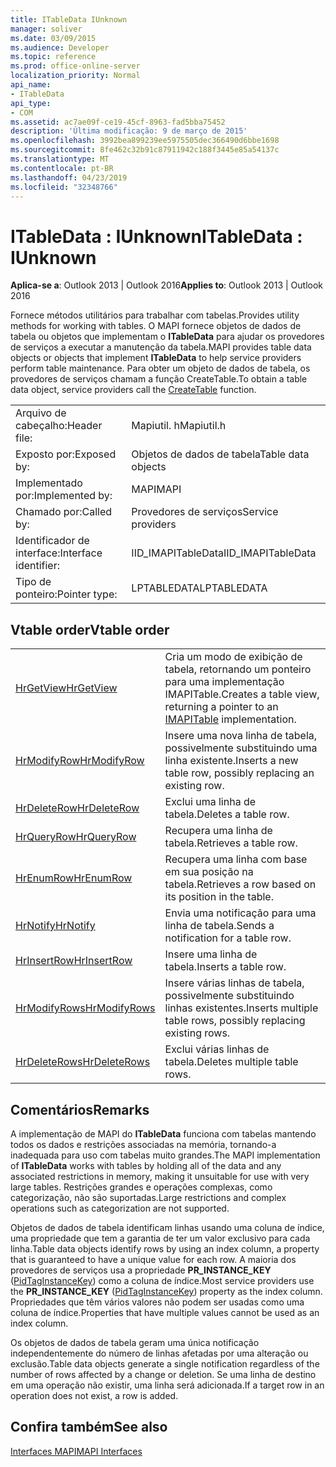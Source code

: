 ```yaml
---
title: ITableData IUnknown
manager: soliver
ms.date: 03/09/2015
ms.audience: Developer
ms.topic: reference
ms.prod: office-online-server
localization_priority: Normal
api_name:
- ITableData
api_type:
- COM
ms.assetid: ac7ae09f-ce19-45cf-8963-fad5bba75452
description: 'Última modificação: 9 de março de 2015'
ms.openlocfilehash: 3992bea899239ee5975505dec366490d6bbe1698
ms.sourcegitcommit: 8fe462c32b91c87911942c188f3445e85a54137c
ms.translationtype: MT
ms.contentlocale: pt-BR
ms.lasthandoff: 04/23/2019
ms.locfileid: "32348766"
---
```

# <a name="itabledata--iunknown"></a><span data-ttu-id="edc29-103">ITableData : IUnknown</span><span class="sxs-lookup"><span data-stu-id="edc29-103">ITableData : IUnknown</span></span>

  
  
<span data-ttu-id="edc29-104">**Aplica-se a**: Outlook 2013 | Outlook 2016</span><span class="sxs-lookup"><span data-stu-id="edc29-104">**Applies to**: Outlook 2013 | Outlook 2016</span></span> 
  
<span data-ttu-id="edc29-105">Fornece métodos utilitários para trabalhar com tabelas.</span><span class="sxs-lookup"><span data-stu-id="edc29-105">Provides utility methods for working with tables.</span></span> <span data-ttu-id="edc29-106">O MAPI fornece objetos de dados de tabela ou objetos que implementam o **ITableData** para ajudar os provedores de serviços a executar a manutenção da tabela.</span><span class="sxs-lookup"><span data-stu-id="edc29-106">MAPI provides table data objects or objects that implement **ITableData** to help service providers perform table maintenance.</span></span> <span data-ttu-id="edc29-107">Para obter um objeto de dados de tabela, os provedores [](createtable.md) de serviços chamam a função CreateTable.</span><span class="sxs-lookup"><span data-stu-id="edc29-107">To obtain a table data object, service providers call the [CreateTable](createtable.md) function.</span></span> 
  
|||
|:-----|:-----|
|<span data-ttu-id="edc29-108">Arquivo de cabeçalho:</span><span class="sxs-lookup"><span data-stu-id="edc29-108">Header file:</span></span>  <br/> |<span data-ttu-id="edc29-109">Mapiutil. h</span><span class="sxs-lookup"><span data-stu-id="edc29-109">Mapiutil.h</span></span>  <br/> |
|<span data-ttu-id="edc29-110">Exposto por:</span><span class="sxs-lookup"><span data-stu-id="edc29-110">Exposed by:</span></span>  <br/> |<span data-ttu-id="edc29-111">Objetos de dados de tabela</span><span class="sxs-lookup"><span data-stu-id="edc29-111">Table data objects</span></span>  <br/> |
|<span data-ttu-id="edc29-112">Implementado por:</span><span class="sxs-lookup"><span data-stu-id="edc29-112">Implemented by:</span></span>  <br/> |<span data-ttu-id="edc29-113">MAPI</span><span class="sxs-lookup"><span data-stu-id="edc29-113">MAPI</span></span>  <br/> |
|<span data-ttu-id="edc29-114">Chamado por:</span><span class="sxs-lookup"><span data-stu-id="edc29-114">Called by:</span></span>  <br/> |<span data-ttu-id="edc29-115">Provedores de serviços</span><span class="sxs-lookup"><span data-stu-id="edc29-115">Service providers</span></span>  <br/> |
|<span data-ttu-id="edc29-116">Identificador de interface:</span><span class="sxs-lookup"><span data-stu-id="edc29-116">Interface identifier:</span></span>  <br/> |<span data-ttu-id="edc29-117">IID_IMAPITableData</span><span class="sxs-lookup"><span data-stu-id="edc29-117">IID_IMAPITableData</span></span>  <br/> |
|<span data-ttu-id="edc29-118">Tipo de ponteiro:</span><span class="sxs-lookup"><span data-stu-id="edc29-118">Pointer type:</span></span>  <br/> |<span data-ttu-id="edc29-119">LPTABLEDATA</span><span class="sxs-lookup"><span data-stu-id="edc29-119">LPTABLEDATA</span></span>  <br/> |
   
## <a name="vtable-order"></a><span data-ttu-id="edc29-120">Vtable order</span><span class="sxs-lookup"><span data-stu-id="edc29-120">Vtable order</span></span>

|||
|:-----|:-----|
|[<span data-ttu-id="edc29-121">HrGetView</span><span class="sxs-lookup"><span data-stu-id="edc29-121">HrGetView</span></span>](itabledata-hrgetview.md) <br/> |<span data-ttu-id="edc29-122">Cria um modo de exibição de tabela, retornando [](imapitableiunknown.md) um ponteiro para uma implementação IMAPITable.</span><span class="sxs-lookup"><span data-stu-id="edc29-122">Creates a table view, returning a pointer to an [IMAPITable](imapitableiunknown.md) implementation.</span></span>  <br/> |
|[<span data-ttu-id="edc29-123">HrModifyRow</span><span class="sxs-lookup"><span data-stu-id="edc29-123">HrModifyRow</span></span>](itabledata-hrmodifyrow.md) <br/> |<span data-ttu-id="edc29-124">Insere uma nova linha de tabela, possivelmente substituindo uma linha existente.</span><span class="sxs-lookup"><span data-stu-id="edc29-124">Inserts a new table row, possibly replacing an existing row.</span></span>  <br/> |
|[<span data-ttu-id="edc29-125">HrDeleteRow</span><span class="sxs-lookup"><span data-stu-id="edc29-125">HrDeleteRow</span></span>](itabledata-hrdeleterow.md) <br/> |<span data-ttu-id="edc29-126">Exclui uma linha de tabela.</span><span class="sxs-lookup"><span data-stu-id="edc29-126">Deletes a table row.</span></span>  <br/> |
|[<span data-ttu-id="edc29-127">HrQueryRow</span><span class="sxs-lookup"><span data-stu-id="edc29-127">HrQueryRow</span></span>](itabledata-hrqueryrow.md) <br/> |<span data-ttu-id="edc29-128">Recupera uma linha de tabela.</span><span class="sxs-lookup"><span data-stu-id="edc29-128">Retrieves a table row.</span></span>  <br/> |
|[<span data-ttu-id="edc29-129">HrEnumRow</span><span class="sxs-lookup"><span data-stu-id="edc29-129">HrEnumRow</span></span>](itabledata-hrenumrow.md) <br/> |<span data-ttu-id="edc29-130">Recupera uma linha com base em sua posição na tabela.</span><span class="sxs-lookup"><span data-stu-id="edc29-130">Retrieves a row based on its position in the table.</span></span>  <br/> |
|[<span data-ttu-id="edc29-131">HrNotify</span><span class="sxs-lookup"><span data-stu-id="edc29-131">HrNotify</span></span>](itabledata-hrnotify.md) <br/> |<span data-ttu-id="edc29-132">Envia uma notificação para uma linha de tabela.</span><span class="sxs-lookup"><span data-stu-id="edc29-132">Sends a notification for a table row.</span></span>  <br/> |
|[<span data-ttu-id="edc29-133">HrInsertRow</span><span class="sxs-lookup"><span data-stu-id="edc29-133">HrInsertRow</span></span>](itabledata-hrinsertrow.md) <br/> |<span data-ttu-id="edc29-134">Insere uma linha de tabela.</span><span class="sxs-lookup"><span data-stu-id="edc29-134">Inserts a table row.</span></span>  <br/> |
|[<span data-ttu-id="edc29-135">HrModifyRows</span><span class="sxs-lookup"><span data-stu-id="edc29-135">HrModifyRows</span></span>](itabledata-hrmodifyrows.md) <br/> |<span data-ttu-id="edc29-136">Insere várias linhas de tabela, possivelmente substituindo linhas existentes.</span><span class="sxs-lookup"><span data-stu-id="edc29-136">Inserts multiple table rows, possibly replacing existing rows.</span></span>  <br/> |
|[<span data-ttu-id="edc29-137">HrDeleteRows</span><span class="sxs-lookup"><span data-stu-id="edc29-137">HrDeleteRows</span></span>](itabledata-hrdeleterows.md) <br/> |<span data-ttu-id="edc29-138">Exclui várias linhas de tabela.</span><span class="sxs-lookup"><span data-stu-id="edc29-138">Deletes multiple table rows.</span></span>  <br/> |
   
## <a name="remarks"></a><span data-ttu-id="edc29-139">Comentários</span><span class="sxs-lookup"><span data-stu-id="edc29-139">Remarks</span></span>

<span data-ttu-id="edc29-140">A implementação de MAPI do **ITableData** funciona com tabelas mantendo todos os dados e restrições associadas na memória, tornando-a inadequada para uso com tabelas muito grandes.</span><span class="sxs-lookup"><span data-stu-id="edc29-140">The MAPI implementation of **ITableData** works with tables by holding all of the data and any associated restrictions in memory, making it unsuitable for use with very large tables.</span></span> <span data-ttu-id="edc29-141">Restrições grandes e operações complexas, como categorização, não são suportadas.</span><span class="sxs-lookup"><span data-stu-id="edc29-141">Large restrictions and complex operations such as categorization are not supported.</span></span> 
  
<span data-ttu-id="edc29-142">Objetos de dados de tabela identificam linhas usando uma coluna de índice, uma propriedade que tem a garantia de ter um valor exclusivo para cada linha.</span><span class="sxs-lookup"><span data-stu-id="edc29-142">Table data objects identify rows by using an index column, a property that is guaranteed to have a unique value for each row.</span></span> <span data-ttu-id="edc29-143">A maioria dos provedores de serviços usa a propriedade **PR_INSTANCE_KEY** ([PidTagInstanceKey](pidtaginstancekey-canonical-property.md)) como a coluna de índice.</span><span class="sxs-lookup"><span data-stu-id="edc29-143">Most service providers use the **PR_INSTANCE_KEY** ([PidTagInstanceKey](pidtaginstancekey-canonical-property.md)) property as the index column.</span></span> <span data-ttu-id="edc29-144">Propriedades que têm vários valores não podem ser usadas como uma coluna de índice.</span><span class="sxs-lookup"><span data-stu-id="edc29-144">Properties that have multiple values cannot be used as an index column.</span></span>
  
<span data-ttu-id="edc29-145">Os objetos de dados de tabela geram uma única notificação independentemente do número de linhas afetadas por uma alteração ou exclusão.</span><span class="sxs-lookup"><span data-stu-id="edc29-145">Table data objects generate a single notification regardless of the number of rows affected by a change or deletion.</span></span> <span data-ttu-id="edc29-146">Se uma linha de destino em uma operação não existir, uma linha será adicionada.</span><span class="sxs-lookup"><span data-stu-id="edc29-146">If a target row in an operation does not exist, a row is added.</span></span>
  
## <a name="see-also"></a><span data-ttu-id="edc29-147">Confira também</span><span class="sxs-lookup"><span data-stu-id="edc29-147">See also</span></span>



[<span data-ttu-id="edc29-148">Interfaces MAPI</span><span class="sxs-lookup"><span data-stu-id="edc29-148">MAPI Interfaces</span></span>](mapi-interfaces.md)

